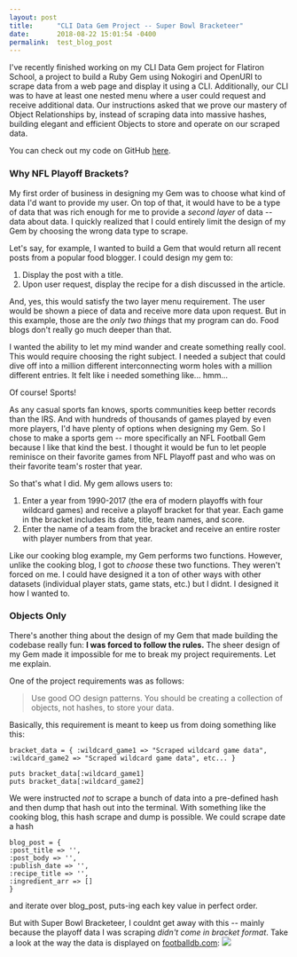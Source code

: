 ```yaml
---
layout: post
title:      "CLI Data Gem Project -- Super Bowl Bracketeer"
date:       2018-08-22 15:01:54 -0400
permalink:  test_blog_post
---
```



I've recently finished working on my CLI Data Gem project for Flatiron School, a project to build a Ruby Gem using Nokogiri and OpenURI to scrape data from a web page and display it using a CLI.  Additionally, our CLI was to have at least one nested menu where a user could request and receive additional data. Our instructions asked that we prove our mastery of Object Relationships by, instead of scraping data into massive hashes, building elegant and efficient Objects to store and operate on our scraped data.

You can check out my code on GitHub [here](https://github.com/jadamduff/sb_bracketeer).

### Why NFL Playoff Brackets?

My first order of business in designing my Gem was to choose what kind of data I'd want to provide my user. On top of that, it would have to be a type of data that was rich enough for me to provide a <i>second layer</i> of data -- data about data. I quickly realized that I could entirely limit the design of my Gem by choosing the wrong data type to scrape.

Let's say, for example, I wanted to build a Gem that would return all recent posts from a popular food blogger.  I could design my gem to:

1. Display the post with a title.
2. Upon user request, display the recipe for a dish discussed in the article.

And, yes, this would satisfy the two layer menu requirement.  The user would be shown a piece of data and receive more data upon request.  But in this example, those are the *only two things* that my program can do.  Food blogs don't really go much deeper than that.

I wanted the ability to let my mind wander and create something really cool. This would require choosing the right subject. I needed a subject that could dive off into a million different interconnecting worm holes with a million different entries.  It felt like i needed something like... hmm...

Of course! Sports!

As any casual sports fan knows, sports communities keep better records than the IRS.  And with hundreds of thousands of games played by even more players, I'd have plenty of options when designing my Gem.  So I chose to make a sports gem -- more specifically an NFL Football Gem because I like that kind the best. I thought it would be fun to let people reminisce on their favorite games from NFL Playoff past and who was on their favorite team's roster that year.

So that's what I did.  My gem allows users to:

1. Enter a year from 1990-2017 (the era of modern playoffs with four wildcard games) and receive a playoff bracket for that year. Each game in the bracket includes its date, title, team names, and score.
2. Enter the name of a team from the bracket and receive an entire roster with player numbers from that year.

Like our cooking blog example, my Gem performs two functions. However, unlike the cooking blog, I got to *choose* these two functions. They weren't forced on me. I could have designed it a ton of other ways with other datasets (individual player stats, game stats, etc.) but I didnt. I designed it how I wanted to.

### Objects Only

There's another thing about the design of my Gem that made building the codebase really fun: **I was forced to follow the rules.** The sheer design of my Gem made it impossible for me to break my project requirements. Let me explain.

One of the project requirements was as follows:

> Use good OO design patterns. You should be creating a collection of objects, not hashes, to store your data.

Basically, this requirement is meant to keep us from doing something like this:

```
bracket_data = { :wildcard_game1 => "Scraped wildcard game data", :wildcard_game2 => "Scraped wildcard game data", etc... }

puts bracket_data[:wildcard_game1]
puts bracket_data[:wildcard_game2]
```

We were instructed *not* to scrape a bunch of data into a pre-defined hash and then dump that hash out into the terminal. With something like the cooking blog, this hash scrape and dump is possible. We could scrape date a hash

```
blog_post = {
:post_title => '',
:post_body => '',
:publish_date => '',
:recipe_title => '',
:ingredient_arr => []
}
```

and iterate over blog_post, puts-ing each key value in perfect order.

But with Super Bowl Bracketeer, I couldnt get away with this -- mainly because the playoff data I was scraping *didn't come in bracket format*.  Take a look at the way the data is displayed on [footballdb.com](https://www.footballdb.com/):
![](https://imgur.com/EhTSZJx)
